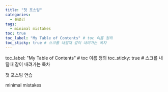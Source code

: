 ```yaml
---
title: "첫 포스팅"
categories: 
  - 블로깅
tags:
  - minimal mistakes
toc: true
toc_label: "My Table of Contents" # toc 이름 정의
toc_sticky: true # 스크롤 내릴때 같이 내려가는 목차
---
```


toc_label: "My Table of Contents" # toc 이름 정의
toc_sticky: true # 스크롤 내릴때 같이 내려가는 목차

첫 포스팅 연습

minimal mistakes 